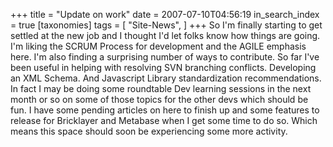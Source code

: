 +++
title = "Update on work"
date = 2007-07-10T04:56:19
in_search_index = true
[taxonomies]
tags = [
"Site-News",
]
+++
So I'm finally starting to get settled at the new job and I thought I'd let folks know how things are going. I'm liking the SCRUM Process for development and the AGILE emphasis here. I'm also finding a surprising number of ways to contribute. So far I've been useful in helping with resolving SVN branching conflicts. Developing an XML Schema. And Javascript Library standardization recommendations. In fact I may be doing some roundtable Dev learning sessions in the next month or so on some of those topics for the other devs which should be fun. I have some pending articles on here to finish up and some features to release for Bricklayer and Metabase when I get some time to do so. Which means this space should soon be experiencing some more activity.
